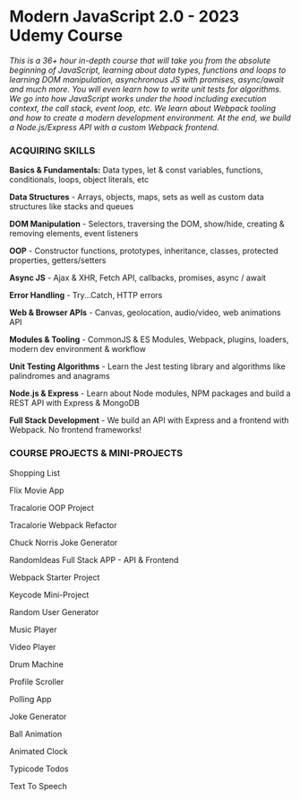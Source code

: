 # Modern JavaScript 2.0 - 2023 Udemy Course

*This is a 36+ hour in-depth course that will take you from the absolute beginning of JavaScript, learning about data types, functions and loops to learning DOM manipulation, asynchronous JS with promises, async/await and much more. You will even learn how to write unit tests for algorithms. We go into how JavaScript works under the hood including execution context, the call stack, event loop, etc. We learn about Webpack tooling and how to create a modern development environment. At the end, we build a Node.js/Express API with a custom Webpack frontend.*

### ACQUIRING SKILLS

**Basics & Fundamentals:** Data types, let & const variables, functions, conditionals, loops, object literals, etc

**Data Structures** - Arrays, objects, maps, sets as well as custom data structures like stacks and queues

**DOM Manipulation** - Selectors, traversing the DOM, show/hide, creating & removing elements, event listeners

**OOP** - Constructor functions, prototypes, inheritance, classes, protected properties, getters/setters

**Async JS** - Ajax & XHR, Fetch API, callbacks, promises, async / await

**Error Handling** - Try...Catch, HTTP errors

**Web & Browser APIs** - Canvas, geolocation, audio/video, web animations API

**Modules & Tooling** - CommonJS & ES Modules, Webpack,  plugins, loaders, modern dev environment &  workflow

**Unit Testing Algorithms** - Learn the Jest testing library and algorithms like palindromes and anagrams

**Node.js & Express** - Learn about Node modules, NPM packages and build a REST API with Express & MongoDB

**Full Stack Development** - We build an API with Express and a frontend with Webpack. No frontend frameworks!



###  COURSE PROJECTS & MINI-PROJECTS

Shopping List

Flix Movie App

Tracalorie OOP Project

Tracalorie Webpack Refactor

Chuck Norris Joke Generator

RandomIdeas Full Stack APP - API & Frontend

Webpack Starter Project

Keycode Mini-Project

Random User Generator

Music Player

Video Player

Drum Machine

Profile Scroller

Polling App

Joke Generator

Ball Animation

Animated Clock

Typicode Todos

Text To Speech


